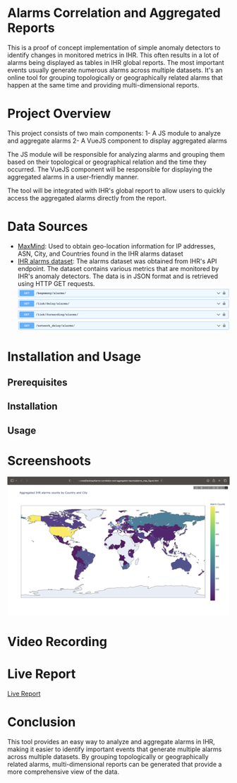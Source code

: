 # Alarms Correlation and Aggregated Reports
This is a proof of concept implementation of simple anomaly detectors to identify changes in monitored metrics in IHR. This often results in a lot of alarms being displayed as tables in IHR global reports. The most important events usually generate numerous alarms across multiple datasets. It's an online tool for grouping topologically or geographically related alarms that happen at the same time and providing multi-dimensional reports.


# Project Overview
This project consists of two main components:
1- A JS module to analyze and aggregate alarms
2- A VueJS component to display aggregated alarms

The JS module will be responsible for analyzing alarms and grouping them based on their topological or geographical relation and the time they occurred. The VueJS component will be responsible for displaying the aggregated alarms in a user-friendly manner.

The tool will be integrated with IHR's global report to allow users to quickly access the aggregated alarms directly from the report.

# Data Sources
- [MaxMind](https://dev.maxmind.com/geoip/geolite2-free-geolocation-data?lang=en): Used to obtain geo-location information for IP addresses, ASN, City, and Countries found in the IHR alarms dataset
- [IHR alarms dataset](https://ihr.iijlab.net/ihr/en/api): The alarms dataset was obtained from IHR's API endpoint. The dataset contains various metrics that are monitored by IHR's anomaly detectors. The data is in JSON format and is retrieved using HTTP GET requests.
   ![alarm-api-endpoints](assets/alarm-api-endpoints.jpg)

# Installation and Usage

## Prerequisites

## Installation

## Usage

# Screenshoots
![alarms-map-figure](assets/alarms-map-figure.png)

# Video Recording

# Live Report
[Live Report](https://mhmdawnallah.github.io/Alarms-correlation-and-aggregated-reports/figures/alarms_map_figure.html)
# Conclusion
This tool provides an easy way to analyze and aggregate alarms in IHR, making it easier to identify important events that generate multiple alarms across multiple datasets. By grouping topologically or geographically related alarms, multi-dimensional reports can be generated that provide a more comprehensive view of the data.
